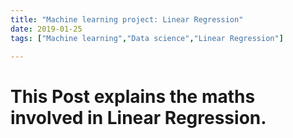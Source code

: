 ```yaml
---
title: "Machine learning project: Linear Regression"
date: 2019-01-25
tags: ["Machine learning","Data science","Linear Regression"]

---
```


# This Post explains the maths involved in Linear Regression.


